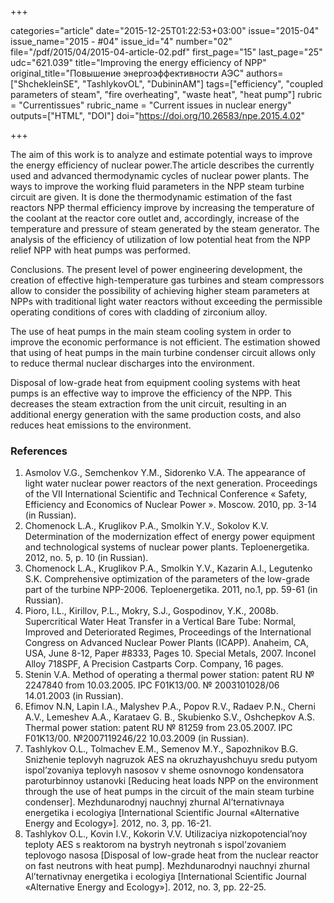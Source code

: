 +++

categories="article"
date="2015-12-25T01:22:53+03:00"
issue="2015-04"
issue_name="2015 - #04"
issue_id="4"
number="02"
file="/pdf/2015/04/2015-04-article-02.pdf"
first_page="15"
last_page="25"
udc="621.039"
title="Improving the energy efficiency of NPP"
original_title="Повышение энергоэффективности АЭС"
authors=["ShchekleinSE", "TashlykovOL", "DubininAM"]
tags=["efficiency", "coupled parameters of steam", "fire overheating", "waste heat", "heat pump"]
rubric = "Сurrentissues"
rubric_name = "Current issues in nuclear energy"
outputs=["HTML", "DOI"]
doi="https://doi.org/10.26583/npe.2015.4.02"

+++

The aim of this work is to analyze and estimate potential ways to improve the energy efficiency of nuclear power.The article describes the currently used and advanced thermodynamic cycles of nuclear power plants. The ways to improve the working fluid parameters in the NPP steam turbine circuit are given. It is done the thermodynamic estimation of the fast reactors NPP thermal efficiency improve by increasing the temperature of the coolant at the reactor core outlet and, accordingly, increase of the temperature and pressure of steam generated by the steam generator. The analysis of the efficiency of utilization of low potential heat from the NPP relief NPP with heat pumps was performed.

Conclusions. The present level of power engineering development, the creation of effective high-temperature gas turbines and steam compressors allow to consider the possibility of achieving higher steam parameters at NPPs with traditional light water reactors without exceeding the permissible operating conditions of cores with cladding of zirconium alloy.

The use of heat pumps in the main steam cooling system in order to improve the economic performance is not efficient. The estimation showed that using of heat pumps in the main turbine condenser circuit allows only to reduce thermal nuclear discharges into the environment.

Disposal of low-grade heat from equipment cooling systems with heat pumps is an effective way to improve the efficiency of the NPP. This decreases the steam extraction from the unit circuit, resulting in an additional energy generation with the same production costs, and also reduces heat emissions to the environment.

### References

1. Asmolov V.G., Semchenkov Y.M., Sidorenko V.A. The appearance of light water nuclear power reactors of the next generation. Proceedings of the VII International Scientific and Technical Conference « Safety, Efficiency and Economics of Nuclear Power ». Мoscow. 2010, pp. 3-14 (in Russian).
2. Chomenock L.A., Kruglikov P.A., Smolkin Y.V., Sokolov K.V. Determination of the modernization effect of energy power equipment and technological systems of nuclear power plants. Teploenergetika. 2012, no. 5, p. 10 (in Russian).
3. Chomenock L.A., Kruglikov P.A., Smolkin Y.V., Kazarin A.I., Legutenko S.K. Comprehensive optimization of the parameters of the low-grade part of the turbine NPP-2006. Teploenergetika. 2011, no.1, pp. 59-61 (in Russian).
4. Pioro, I.L., Kirillov, P.L., Mokry, S.J., Gospodinov, Y.K., 2008b. Supercritical Water Heat Transfer in a Vertical Bare Tube: Normal, Improved and Deteriorated Regimes, Proceedings of the International Congress on Advanced Nuclear Power Plants (ICAPP). Anaheim, CA, USA, June 8-12, Paper #8333, Pages 10. Special Metals, 2007. Inconel Alloy 718SPF, A Precision Castparts Corp. Company, 16 pages.
5. Stenin V.А. Method of operating a thermal power station: patent RU № 2247840 from 10.03.2005. IPC F01K13/00. № 2003101028/06 14.01.2003 (in Russian).
6. Efimov N.N, Lapin I.А., Malyshev P.А., Popov R.V., Radaev P.N., Cherni A.V., Lemeshev А.А., Karataev G. B., Skubienko S.V., Oshchepkov А.S. Thermal power station: patent RU № 81259 from 23.05.2007. IPC F01K13/00. №2007119246/22 10.03.2009 (in Russian).
7. Tashlykov О.L., Tolmachev Е.М., Semenov М.Y., Sapozhnikov B.G. Snizhenie teplovyh nagruzok AES na okruzhayushchuyu sredu putyom ispol’zovaniya teplovyh nasosov v sheme osnovnogo kondensatora paroturbinnoy ustanovki [Reducing heat loads NPP on the environment through the use of heat pumps in the circuit of the main steam turbine condenser]. Mezhdunarodnyj nauchnyj zhurnal Al’ternativnaya energetika i ecologiya [International Scientific Journal «Alternative Energy and Ecology»]. 2012, no. 3, pp. 16-21.
8. Tashlykov О.L., Kovin I.V., Kokorin V.V. Utilizaciya nizkopotencial’noy teploty AES s reaktorom na bystryh neytronah s ispol’zovaniem teplovogo nasosa [Disposal of low-grade heat from the nuclear reactor on fast neutrons with heat pump]. Mezhdunarodnyi nauchnyi zhurnal Al’ternativnay energetika i ecologiya [International Scientific Journal «Alternative Energy and Ecology»]. 2012, no. 3, pp. 22-25.
